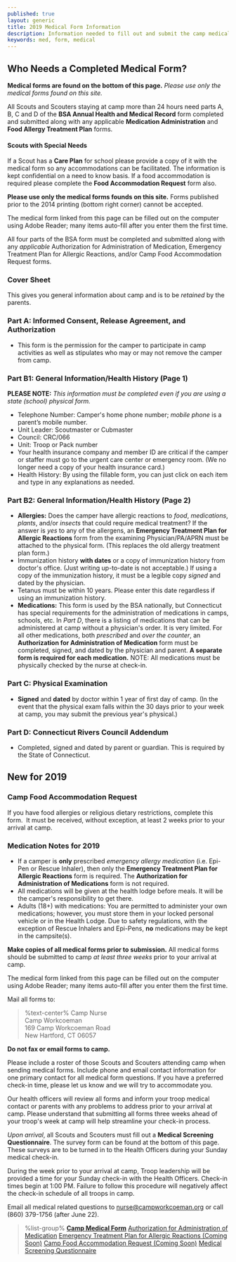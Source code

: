 ```yaml
---
published: true
layout: generic
title: 2019 Medical Form Information
description: Information needed to fill out and submit the camp medical form.
keywords: med, form, medical
---
```


## Who Needs a Completed Medical Form?

<div class="alert alert-info">
<strong>Medical forms are found on the bottom of this page.</strong> <em>Please use only the medical forms found on this site.</em>
</div>

All Scouts and Scouters staying at camp more than 24 hours need parts A, B, C and D of the **BSA Annual Health and Medical Record** form completed and submitted along with any applicable **Medication Administration** and **Food Allergy Treatment Plan** forms.

#### Scouts with Special Needs

If a Scout has a **Care Plan** for school please provide a copy of it with the medical form so any accommodations can be facilitated.  The information is kept confidential on a need to know basis. If a food accommodation is required please complete the **Food Accommodation Request** form also.

<div class="alert alert-info">
<strong>Please use only the medical forms founds on this site.</strong> Forms published prior to the 2014 printing (bottom right corner) cannot be accepted.

The medical form linked from this page can be filled out on the computer using Adobe Reader; many items auto-fill after you enter them the first time.
</div>

All four parts of the BSA form must be completed and submitted along with any *applicable* Authorization for Administration of Medication, Emergency Treatment Plan for Allergic Reactions, and/or Camp Food Accommodation Request forms.

### Cover Sheet

This gives you general information about camp and is to be *retained* by the parents.

### Part A: Informed Consent, Release Agreement, and Authorization

* This form is the permission for the camper to participate in camp activities as well as stipulates who may or may not remove the camper from camp.

### Part B1: General Information/Health History (Page 1)

**PLEASE NOTE:** *This information must be completed even if you are using a state (school) physical form.*

* Telephone Number: Camper's home phone number; *mobile phone* is a parent’s mobile number.
* Unit Leader: Scoutmaster or Cubmaster
* Council: CRC/066
* Unit: Troop or Pack number
* Your health insurance company and member ID are critical if the camper or staffer must go to the urgent care center or emergency room. (We no longer need a copy of your health insurance card.) 
* Health History: By using the fillable form, you can just click on each item and type in any explanations as needed.

### Part B2: General Information/Health History (Page 2)

* **Allergies:** Does the camper have allergic reactions to *food*, *medications*, *plants*, and/or *insects* that could require medical treatment? If the answer is *yes* to any of the allergens, an **Emergency Treatment Plan for Allergic Reactions** form from the examining Physician/PA/APRN must be attached to the physical form. (This replaces the old allergy treatment plan form.)
* Immunization history **with dates** or a copy of immunization history from doctor's office. (Just writing up-to-date is not acceptable.) If using a copy of the immunization history, it must be a legible copy *signed* and dated by the physician.
* Tetanus must be within 10 years. Please enter this date regardless if using an immunization history. 
* **Medications:** This form is used by the BSA nationally, but Connecticut has special requirements for the administration of medications in camps, schools, etc. In *Part D*, there is a listing of medications that can be administered at camp without a physician's order. It is very limited. For all other medications, both *prescribed* and *over the counter*, an **Authorization for Administration of Medication** form must be completed, signed, and dated by the physician and parent. **A separate form is required for each medication.** NOTE: All medications must be physically checked by the nurse at check-in.

### Part C: Physical Examination

* **Signed** and **dated** by doctor within 1 year of first day of camp. (In the event that the physical exam falls within the 30 days prior to your week at camp, you may submit the previous year's physical.)

### Part D: Connecticut Rivers Council Addendum

* Completed, signed and dated by parent or guardian. This is required by the State of Connecticut.

## New for 2019

### Camp Food Accommodation Request

If you have food allergies or religious dietary restrictions, complete this form.  It must be received, without exception, at least 2 weeks prior to your arrival at camp.

### Medication Notes for 2019

* If a camper is **only** prescribed *emergency allergy medication* (i.e. Epi-Pen or Rescue Inhaler), then only the **Emergency Treatment Plan for Allergic Reactions** form is required. The **Authorization for Administration of Medications** form is not required.
* All medications will be given at the health lodge before meals. It will be the camper's responsibility to get there.
* Adults (18+) with medications: You are permitted to administer your own medications; however, you must store them in your locked personal vehicle or in the Health Lodge. Due to safety regulations, with the exception of Rescue Inhalers and Epi-Pens, **no** medications may be kept in the campsite(s).

<div class="alert alert-info">
<strong>Make copies of all medical forms prior to submission.</strong> All medical forms should be submitted to camp <em>at least three weeks</em> prior to your arrival at camp.

The medical form linked from this page can be filled out on the computer using Adobe Reader; many items auto-fill after you enter them the first time.
</div>

Mail all forms to:
> %text-center%
> Camp Nurse<br/>
> Camp Workcoeman<br/>
> 169 Camp Workcoeman Road<br/>
> New Hartford, CT 06057<br/>

**Do not fax or email forms to camp.**

Please include a roster of those Scouts and Scouters attending camp when sending medical forms. Include phone and email contact information for one primary contact for all medical form questions. If you have a preferred check-in time, please let us know and we will try to accommodate you.

Our health officers will review all forms and inform your troop medical contact or parents with any problems to address prior to your arrival at camp. Please understand that submitting all forms three weeks ahead of your troop's week at camp will help streamline your check-in process.

*Upon arrival*, all Scouts and Scouters must fill out a **Medical Screening Questionnaire**. The survey form can be found at the bottom of this page. These surveys are to be turned in to the Health Officers during your Sunday medical check-in.

During the week prior to your arrival at camp, Troop leadership will be provided a time for your Sunday check-in with the Health Officers. Check-in times begin at 1:00 PM. Failure to follow this procedure will negatively affect the check-in schedule of all troops in camp.

Email all medical related questions to [nurse@campworkcoeman.org](mailto:nurse@campworkcoeman.org) or call (860) 379-1756 (after June 22).

> %list-group%
> <a href="{{ site.url }}/pdf/2015/health-form.pdf" class="list-group-item"><strong>Camp Medical Form</strong></a>
> <a href="{{ site.url }}/pdf/2015/med-admin.pdf" class="list-group-item">Authorization for Administration of Medication</a>
> <a href="" class="list-group-item">Emergency Treatment Plan for Allergic Reactions (Coming Soon)</a>
> <a href="" class="list-group-item">Camp Food Accommodation Request (Coming Soon)</a>
> <a href="{{ site.url }}/pdf/2019/medical-questionnaire.pdf" class="list-group-item">Medical Screening Questionnaire</a>
